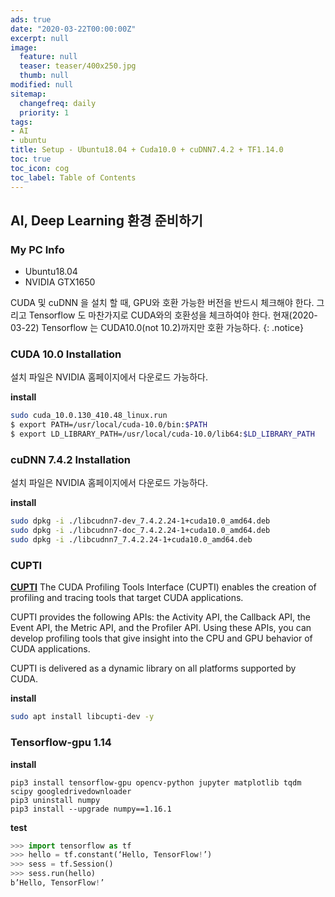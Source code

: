 ```yaml
---
ads: true
date: "2020-03-22T00:00:00Z"
excerpt: null
image:
  feature: null
  teaser: teaser/400x250.jpg
  thumb: null
modified: null
sitemap:
  changefreq: daily
  priority: 1
tags:
- AI
- ubuntu
title: Setup - Ubuntu18.04 + Cuda10.0 + cuDNN7.4.2 + TF1.14.0
toc: true
toc_icon: cog
toc_label: Table of Contents
---
```


## AI, Deep Learning 환경 준비하기

### My PC Info
* Ubuntu18.04
* NVIDIA GTX1650

CUDA 및 cuDNN 을 설치 할 때, GPU와 호환 가능한 버전을 반드시 체크해야 한다. 그리고 Tensorflow 도 마찬가지로 CUDA와의 호환성을 체크하여야 한다. 현재(2020-03-22) Tensorflow 는 CUDA10.0(not 10.2)까지만 호환 가능하다.
{: .notice}

### CUDA 10.0 Installation

설치 파일은 NVIDIA 홈페이지에서 다운로드 가능하다.

**install**
```bash
sudo cuda_10.0.130_410.48_linux.run
$ export PATH=/usr/local/cuda-10.0/bin:$PATH
$ export LD_LIBRARY_PATH=/usr/local/cuda-10.0/lib64:$LD_LIBRARY_PATH
```

### cuDNN 7.4.2 Installation

설치 파일은 NVIDIA 홈페이지에서 다운로드 가능하다.

**install**
```bash
sudo dpkg -i ./libcudnn7-dev_7.4.2.24-1+cuda10.0_amd64.deb 
sudo dpkg -i ./libcudnn7-doc_7.4.2.24-1+cuda10.0_amd64.deb 
sudo dpkg -i ./libcudnn7_7.4.2.24-1+cuda10.0_amd64.deb 
```

### CUPTI

[**CUPTI**](https://docs.nvidia.com/cuda/cupti/index.html)
The CUDA Profiling Tools Interface (CUPTI) enables the creation of profiling and tracing tools that target CUDA applications.

CUPTI provides the following APIs:
the Activity API,
the Callback API,
the Event API,
the Metric API, and
the Profiler API.
Using these APIs, you can develop profiling tools that give insight into the CPU and GPU behavior of CUDA applications.

CUPTI is delivered as a dynamic library on all platforms supported by CUDA.

**install**
```bash
sudo apt install libcupti-dev -y
```

### Tensorflow-gpu 1.14

**install**
```
pip3 install tensorflow-gpu opencv-python jupyter matplotlib tqdm scipy googledrivedownloader
pip3 uninstall numpy
pip3 install --upgrade numpy==1.16.1
```

**test**
```python
>>> import tensorflow as tf
>>> hello = tf.constant(‘Hello, TensorFlow!’)
>>> sess = tf.Session()
>>> sess.run(hello)
b’Hello, TensorFlow!’
```